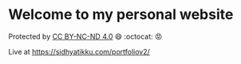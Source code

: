 # Welcome to my personal website

Protected by [CC BY-NC-ND 4.0](https://creativecommons.org/licenses/by-nc-nd/4.0/deed.en) :smile: :octocat: :rage:

Live at https://sidhyatikku.com/portfoliov2/
